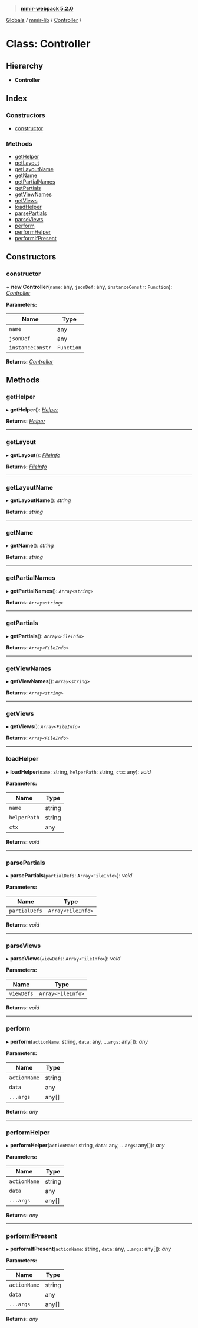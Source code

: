 > **[mmir-webpack 5.2.0](../README.md)**

[Globals](../README.md) / [mmir-lib](../modules/mmir_lib.md) / [Controller](mmir_lib.controller.md) /

# Class: Controller

## Hierarchy

* **Controller**

## Index

### Constructors

* [constructor](mmir_lib.controller.md#constructor)

### Methods

* [getHelper](mmir_lib.controller.md#gethelper)
* [getLayout](mmir_lib.controller.md#getlayout)
* [getLayoutName](mmir_lib.controller.md#getlayoutname)
* [getName](mmir_lib.controller.md#getname)
* [getPartialNames](mmir_lib.controller.md#getpartialnames)
* [getPartials](mmir_lib.controller.md#getpartials)
* [getViewNames](mmir_lib.controller.md#getviewnames)
* [getViews](mmir_lib.controller.md#getviews)
* [loadHelper](mmir_lib.controller.md#loadhelper)
* [parsePartials](mmir_lib.controller.md#parsepartials)
* [parseViews](mmir_lib.controller.md#parseviews)
* [perform](mmir_lib.controller.md#perform)
* [performHelper](mmir_lib.controller.md#performhelper)
* [performIfPresent](mmir_lib.controller.md#performifpresent)

## Constructors

###  constructor

\+ **new Controller**(`name`: any, `jsonDef`: any, `instanceConstr`: `Function`): *[Controller](mmir_lib.controller.md)*

**Parameters:**

Name | Type |
------ | ------ |
`name` | any |
`jsonDef` | any |
`instanceConstr` | `Function` |

**Returns:** *[Controller](mmir_lib.controller.md)*

## Methods

###  getHelper

▸ **getHelper**(): *[Helper](mmir_lib.helper.md)*

**Returns:** *[Helper](mmir_lib.helper.md)*

___

###  getLayout

▸ **getLayout**(): *[FileInfo](../modules/mmir_lib.md#fileinfo)*

**Returns:** *[FileInfo](../modules/mmir_lib.md#fileinfo)*

___

###  getLayoutName

▸ **getLayoutName**(): *string*

**Returns:** *string*

___

###  getName

▸ **getName**(): *string*

**Returns:** *string*

___

###  getPartialNames

▸ **getPartialNames**(): *`Array<string>`*

**Returns:** *`Array<string>`*

___

###  getPartials

▸ **getPartials**(): *`Array<FileInfo>`*

**Returns:** *`Array<FileInfo>`*

___

###  getViewNames

▸ **getViewNames**(): *`Array<string>`*

**Returns:** *`Array<string>`*

___

###  getViews

▸ **getViews**(): *`Array<FileInfo>`*

**Returns:** *`Array<FileInfo>`*

___

###  loadHelper

▸ **loadHelper**(`name`: string, `helperPath`: string, `ctx`: any): *void*

**Parameters:**

Name | Type |
------ | ------ |
`name` | string |
`helperPath` | string |
`ctx` | any |

**Returns:** *void*

___

###  parsePartials

▸ **parsePartials**(`partialDefs`: `Array<FileInfo>`): *void*

**Parameters:**

Name | Type |
------ | ------ |
`partialDefs` | `Array<FileInfo>` |

**Returns:** *void*

___

###  parseViews

▸ **parseViews**(`viewDefs`: `Array<FileInfo>`): *void*

**Parameters:**

Name | Type |
------ | ------ |
`viewDefs` | `Array<FileInfo>` |

**Returns:** *void*

___

###  perform

▸ **perform**(`actionName`: string, `data`: any, ...`args`: any[]): *any*

**Parameters:**

Name | Type |
------ | ------ |
`actionName` | string |
`data` | any |
`...args` | any[] |

**Returns:** *any*

___

###  performHelper

▸ **performHelper**(`actionName`: string, `data`: any, ...`args`: any[]): *any*

**Parameters:**

Name | Type |
------ | ------ |
`actionName` | string |
`data` | any |
`...args` | any[] |

**Returns:** *any*

___

###  performIfPresent

▸ **performIfPresent**(`actionName`: string, `data`: any, ...`args`: any[]): *any*

**Parameters:**

Name | Type |
------ | ------ |
`actionName` | string |
`data` | any |
`...args` | any[] |

**Returns:** *any*
